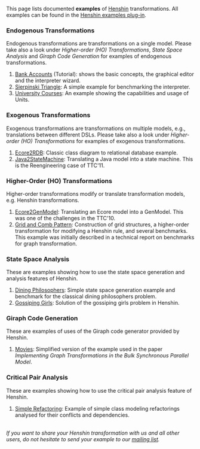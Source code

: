 
This page lists documented **examples** of [Henshin](Home "wikilink")
transformations. All examples can be found in the [Henshin examples
plug-in](https://github.com/eclipse-henshin/henshin/tree/master/plugins/org.eclipse.emf.henshin.examples).

### Endogenous Transformations

Endogenous transformations are transformations on a single model. Please
take also a look under *Higher-order (HO) Transformations*, *State Space
Analysis* and *Giraph Code Generation* for examples of endogenous
transformations.

1.  [Bank Accounts](Getting_started "wikilink") (Tutorial):
    shows the basic concepts, the graphical editor and the interpreter
    wizard.
2.  [Sierpinski Triangle](Sierpinski "wikilink"): A
    simple example for benchmarking the interpreter.
3.  [University
    Courses](University_Courses "wikilink"): An example
    showing the capabilities and usage of Units.

### Exogenous Transformations

Exogenous transformations are transformations on multiple models, e.g.,
translations between different DSLs. Please take also a look under
*Higher-order (HO) Transformations* for examples of exogenous
transformations.

1.  [Ecore2RDB](Ecore2RDB "wikilink"): Classic class
    diagram to relational database example.
2.  [Java2StateMachine](Java2StateMachine "wikilink"):
    Translating a Java model into a state machine. This is the
    Reengineering case of TTC\'11.

### Higher-Order (HO) Transformations

Higher-order transformations modify or translate transformation models,
e.g. Henshin transformations.

1.  [Ecore2GenModel](Ecore2GenModel "wikilink"):
    Translating an Ecore model into a GenModel. This was one of the
    challenges in the TTC\'10.
2.  [Grid and Comb
    Pattern](GridAndCombPattern "wikilink"):
    Construction of grid structures, a higher-order transformation for
    modifying a Henshin rule, and several benchmarks. This example was
    initially described in a technical report on benchmarks for graph
    transformation.

### State Space Analysis

These are examples showing how to use the state space generation and
analysis features of Henshin.

1.  [Dining
    Philosophers](DiningPhilosophers "wikilink"):
    Simple state space generation example and benchmark for the
    classical dining philosophers problem.
2.  [Gossiping Girls](GossipingGirls "wikilink"):
    Solution of the gossiping girls problem in Henshin.

### Giraph Code Generation

These are examples of uses of the Giraph code generator provided by
Henshin.

1.  [Movies](Movies "wikilink"): Simplified version of
    the example used in the paper *Implementing Graph Transformations in
    the Bulk Synchronous Parallel Model*.

### Critical Pair Analysis

These are examples showing how to use the critical pair analysis feature
of Henshin.

1.  [Simple Refactoring](SimpleRefactoring "wikilink"):
    Example of simple class modeling refactorings analysed for their
    conflicts and dependencies.

\
*If you want to share your Henshin transformation with us and all other
users, do not hesitate to send your example to our [mailing
list](https://dev.eclipse.org/mailman/listinfo/henshin-dev).*


